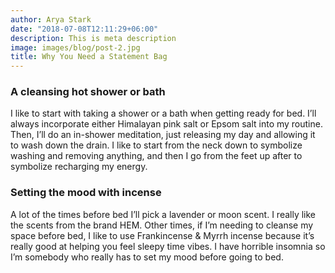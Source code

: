 ```yaml
---
author: Arya Stark
date: "2018-07-08T12:11:29+06:00"
description: This is meta description
image: images/blog/post-2.jpg
title: Why You Need a Statement Bag
---
```

### A cleansing hot shower or bath

I like to start with taking a shower or a bath when getting ready for bed. I’ll always incorporate either Himalayan pink salt or Epsom salt into my routine. Then, I’ll do an in-shower meditation, just releasing my day and allowing it to wash down the drain. I like to start from the neck down to symbolize washing and removing anything, and then I go from the feet up after to symbolize recharging my energy.

### Setting the mood with incense

A lot of the times before bed I’ll pick a lavender or moon scent. I really like the scents from the brand HEM. Other times, if I’m needing to cleanse my space before bed, I like to use Frankincense & Myrrh incense because it’s really good at helping you feel sleepy time vibes. I have horrible insomnia so I’m somebody who really has to set my mood before going to bed.

